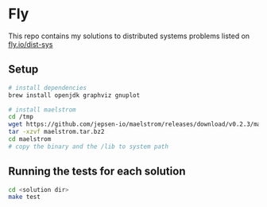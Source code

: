 # Fly

This repo contains my solutions to distributed systems problems listed on [fly.io/dist-sys](https://fly.io/dist-sys/)

## Setup

```bash
# install dependencies
brew install openjdk graphviz gnuplot

# install maelstrom
cd /tmp
wget https://github.com/jepsen-io/maelstrom/releases/download/v0.2.3/maelstrom.tar.bz2
tar -xzvf maelstrom.tar.bz2
cd maelstrom
# copy the binary and the /lib to system path
```

## Running the tests for each solution 

```bash
cd <solution dir>
make test
```
